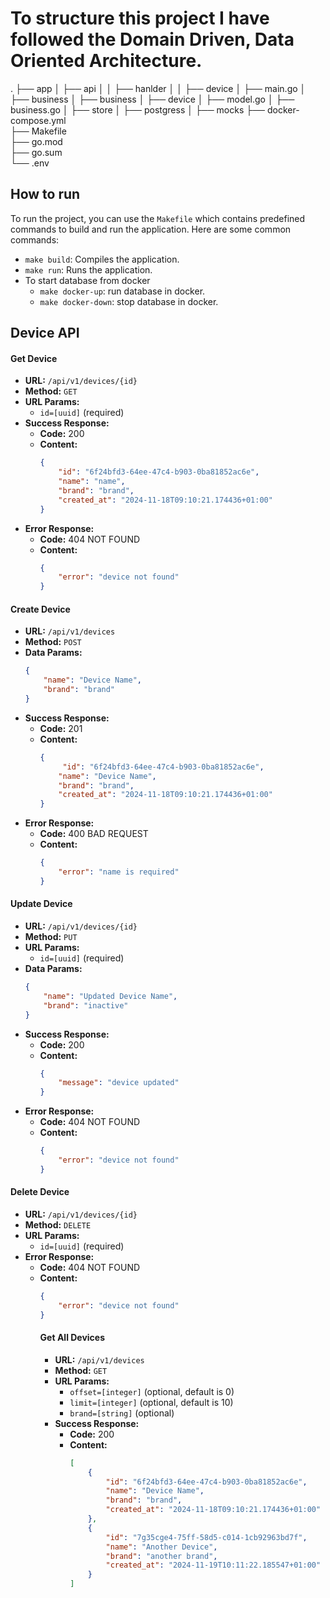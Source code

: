 # To structure this project I have followed the Domain Driven, Data Oriented Architecture.

.
├── app
│   ├── api
│   │   ├── hanlder
│   │      ├── device
│   ├── main.go
│   
├── business
│   ├── business
│       ├── device
│         ├── model.go
│         ├── business.go
│         ├── store
│            ├── postgress
│            ├── mocks
├── docker-compose.yml   
├── Makefile             
├── go.mod               
├── go.sum               
└── .env 


## How to run
To run the project, you can use the `Makefile` which contains predefined commands to build and run the application. Here are some common commands:

- `make build`: Compiles the application.
- `make run`: Runs the application.
- To start database from docker
    - `make docker-up`: run database in docker.
    - `make docker-down`: stop database in docker.




## Device API

#### Get Device
- **URL:** `/api/v1/devices/{id}`
- **Method:** `GET`
- **URL Params:** 
    - `id=[uuid]` (required)
- **Success Response:**
    - **Code:** 200
    - **Content:** 
        ```json
        {
            "id": "6f24bfd3-64ee-47c4-b903-0ba81852ac6e",
            "name": "name",
            "brand": "brand",
            "created_at": "2024-11-18T09:10:21.174436+01:00"
        }
        ```
- **Error Response:**
    - **Code:** 404 NOT FOUND
    - **Content:** 
        ```json
        {
            "error": "device not found"
        }
        ```

#### Create Device
- **URL:** `/api/v1/devices`
- **Method:** `POST`
- **Data Params:** 
    ```json
    {
        "name": "Device Name",
        "brand": "brand"
    }
    ```
- **Success Response:**
    - **Code:** 201
    - **Content:** 
        ```json
        {
             "id": "6f24bfd3-64ee-47c4-b903-0ba81852ac6e",
            "name": "Device Name",
            "brand": "brand",
            "created_at": "2024-11-18T09:10:21.174436+01:00"
        }
        ```
- **Error Response:**
    - **Code:** 400 BAD REQUEST
    - **Content:** 
        ```json
        {
            "error": "name is required"
        }
        ```

#### Update Device
- **URL:** `/api/v1/devices/{id}`
- **Method:** `PUT`
- **URL Params:** 
    - `id=[uuid]` (required)
- **Data Params:** 
    ```json
    {
        "name": "Updated Device Name",
        "brand": "inactive"
    }
    ```
- **Success Response:**
    - **Code:** 200
    - **Content:** 
        ```json
        {
            "message": "device updated"
        }
        ```
- **Error Response:**
    - **Code:** 404 NOT FOUND
    - **Content:** 
        ```json
        {
            "error": "device not found"
        }
        ```

#### Delete Device
- **URL:** `/api/v1/devices/{id}`
- **Method:** `DELETE`
- **URL Params:** 
    - `id=[uuid]` (required)
- **Error Response:**
    - **Code:** 404 NOT FOUND
    - **Content:** 
        ```json
        {
            "error": "device not found"
        }
        ```
        #### Get All Devices
        - **URL:** `/api/v1/devices`
        - **Method:** `GET`
        - **URL Params:** 
            - `offset=[integer]` (optional, default is 0)
            - `limit=[integer]` (optional, default is 10)
            - `brand=[string]` (optional)
        - **Success Response:**
            - **Code:** 200
            - **Content:** 
                ```json
                [
                    {
                        "id": "6f24bfd3-64ee-47c4-b903-0ba81852ac6e",
                        "name": "Device Name",
                        "brand": "brand",
                        "created_at": "2024-11-18T09:10:21.174436+01:00"
                    },
                    {
                        "id": "7g35cge4-75ff-58d5-c014-1cb92963bd7f",
                        "name": "Another Device",
                        "brand": "another brand",
                        "created_at": "2024-11-19T10:11:22.185547+01:00"
                    }
                ]
                ```
        